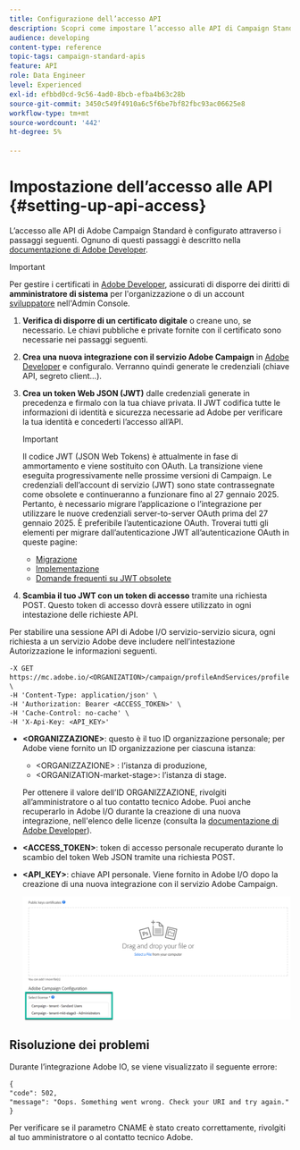 ```yaml
---
title: Configurazione dell’accesso API
description: Scopri come impostare l’accesso alle API di Campaign Standard.
audience: developing
content-type: reference
topic-tags: campaign-standard-apis
feature: API
role: Data Engineer
level: Experienced
exl-id: efbbd0cd-9c56-4ad0-8bcb-efba4b63c28b
source-git-commit: 3450c549f4910a6c5f6be7bf82fbc93ac06625e8
workflow-type: tm+mt
source-wordcount: '442'
ht-degree: 5%

---
```


# Impostazione dell’accesso alle API {#setting-up-api-access}

L’accesso alle API di Adobe Campaign Standard è configurato attraverso i passaggi seguenti. Ognuno di questi passaggi è descritto nella [documentazione di Adobe Developer](https://developer.adobe.com/developer-console/docs/guides/#!AdobeDocs/adobeio-auth/master/AuthenticationOverview/ServiceAccountIntegration.md).

>[!IMPORTANT]
>
>Per gestire i certificati in [Adobe Developer](https://developer.adobe.com/), assicurati di disporre dei diritti di **amministratore di sistema** per l&#39;organizzazione o di un account [sviluppatore](https://helpx.adobe.com/enterprise/using/manage-developers.html) nell&#39;Admin Console.

1. **Verifica di disporre di un certificato digitale** o creane uno, se necessario. Le chiavi pubbliche e private fornite con il certificato sono necessarie nei passaggi seguenti.
1. **Crea una nuova integrazione con il servizio Adobe Campaign** in [Adobe Developer](https://developer.adobe.com/) e configuralo. Verranno quindi generate le credenziali (chiave API, segreto client...).
1. **Crea un token Web JSON (JWT)** dalle credenziali generate in precedenza e firmalo con la tua chiave privata. Il JWT codifica tutte le informazioni di identità e sicurezza necessarie ad Adobe per verificare la tua identità e concederti l’accesso all’API.

   >[!IMPORTANT]
   >
   >Il codice JWT (JSON Web Tokens) è attualmente in fase di ammortamento e viene sostituito con OAuth. La transizione viene eseguita progressivamente nelle prossime versioni di Campaign. Le credenziali dell’account di servizio (JWT) sono state contrassegnate come obsolete e continueranno a funzionare fino al 27 gennaio 2025. Pertanto, è necessario migrare l’applicazione o l’integrazione per utilizzare le nuove credenziali server-to-server OAuth prima del 27 gennaio 2025. È preferibile l’autenticazione OAuth. Troverai tutti gli elementi per migrare dall’autenticazione JWT all’autenticazione OAuth in queste pagine:
   >* [Migrazione](https://developer.adobe.com/developer-console/docs/guides/authentication/ServerToServerAuthentication/migration/)
   >* [Implementazione](https://developer.adobe.com/developer-console/docs/guides/authentication/ServerToServerAuthentication/implementation/)
   >* [Domande frequenti su JWT obsolete](https://developer.adobe.com/developer-console/docs/guides/authentication/ServerToServerAuthentication/faqs/)

1. **Scambia il tuo JWT con un token di accesso** tramite una richiesta POST. Questo token di accesso dovrà essere utilizzato in ogni intestazione delle richieste API.

Per stabilire una sessione API di Adobe I/O servizio-servizio sicura, ogni richiesta a un servizio Adobe deve includere nell’intestazione Autorizzazione le informazioni seguenti.

```
-X GET https://mc.adobe.io/<ORGANIZATION>/campaign/profileAndServices/profile \
-H 'Content-Type: application/json' \
-H 'Authorization: Bearer <ACCESS_TOKEN>' \
-H 'Cache-Control: no-cache' \
-H 'X-Api-Key: <API_KEY>'
```

* **&lt;ORGANIZZAZIONE>**: questo è il tuo ID organizzazione personale; per Adobe viene fornito un ID organizzazione per ciascuna istanza:

   * &lt;ORGANIZZAZIONE> : l’istanza di produzione,
   * &lt;ORGANIZATION-market-stage>: l’istanza di stage.

  Per ottenere il valore dell’ID ORGANIZZAZIONE, rivolgiti all’amministratore o al tuo contatto tecnico Adobe. Puoi anche recuperarlo in Adobe I/O durante la creazione di una nuova integrazione, nell&#39;elenco delle licenze (consulta la <a href="https://developer.adobe.com/developer-console/docs/guides/authentication/">documentazione di Adobe Developer</a>).

* **&lt;ACCESS_TOKEN>**: token di accesso personale recuperato durante lo scambio del token Web JSON tramite una richiesta POST.

* **&lt;API_KEY>**: chiave API personale. Viene fornito in Adobe I/O dopo la creazione di una nuova integrazione con il servizio Adobe Campaign.

  ![testo alternativo](assets/tenant.png)

## Risoluzione dei problemi

Durante l’integrazione Adobe IO, se viene visualizzato il seguente errore:

```
{ 
"code": 502, 
"message": "Oops. Something went wrong. Check your URI and try again." 
}
```


Per verificare se il parametro CNAME è stato creato correttamente, rivolgiti al tuo amministratore o al contatto tecnico Adobe.
